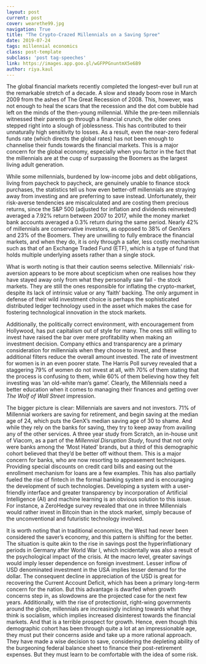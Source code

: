 ```yaml
---
layout: post
current: post
cover: wearethe99.jpg
navigation: True
title: "The Crypto-Crazed Millennials on a Saving Spree"
date: 2019-07-24
tags: millennial economics 
class: post-template
subclass: 'post tag-speeches'
link: https://images.app.goo.gl/wGFPPGnuntmX5e6B9
author: riya.kaul
---
```

The global financial markets recently completed the longest-ever bull run at the remarkable stretch of a decade. A slow and steady boom rose in March 2009 from the ashes of The Great Recession of 2008. This, however, was not enough to heal the scars that the recession and the dot com bubble had left on the minds of the then-young millennial. While the pre-teen millennials witnessed their parents go through a financial crunch, the older ones stepped right into a slough of joblessness. This has contributed to their unnaturally high sensitivity to losses. As a result, even the near-zero federal funds rate (which directs the global rates) has not been enough to channelise their funds towards the financial markets. This is a major concern for the global economy, especially when you factor in the fact that the millennials are at the cusp of surpassing the Boomers as the largest living adult generation.



While some millennials, burdened by low-income jobs and debt obligations, living from paycheck to paycheck, are genuinely unable to finance stock purchases, the statistics tell us how even better-off millennials are straying away from investing and are preferring to save instead. Unfortunately, their risk-averse tendencies are miscalculated and are costing them precious returns, since the S&P 500 (adjusted for inflation and dividends reinvested) averaged a 7.92% return between 2007 to 2017, while the money market bank accounts averaged a 0.3% return during the same period. Nearly 42% of millennials are conservative investors, as opposed to 38% of GenXers and 23% of the Boomers. They are unwilling to fully embrace the financial markets, and when they do, it is only through a safer, less costly mechanism such as that of an Exchange Traded Fund (ETF), which is a type of fund that holds multiple underlying assets rather than a single stock.



What is worth noting is that their caution seems selective. Millennials’ risk-aversion appears to be more about scepticism when one realises how they have stayed away only from what they personally saw fail - the stock markets. They are still the ones responsible for inflating the crypto-market, despite its lack of intrinsic value or any ‘faith’ backing. The only argument in defense of their wild investment choice is perhaps the sophisticated distributed ledger technology used in the asset which makes the case for fostering technological innovation in the stock markets.



Additionally, the politically correct environment, with encouragement from Hollywood, has put capitalism out of style for many. The ones still willing to invest have raised the bar over mere profitability when making an investment decision. Company ethics and transparency are a primary consideration for millennials when they choose to invest, and these additional filters reduce the overall amount invested. The rate of investment for women is in an even poorer state. The Harris Poll survey revealed that a staggering 79% of women do not invest at all, with 70% of them stating that the process is confusing to them, while 60% of them believing how they felt investing was ‘an old-white man’s game’. Clearly, the Millennials need a better education when it comes to managing their finances and getting over *The Wolf of Wall Street* impression.



The bigger picture is clear: Millennials are savers and not investors. 71% of Millennial workers are saving for retirement, and begin saving at the median age of 24, which puts the GenX’s median saving age of 30 to shame. And while they rely on the banks for saving, they try to keep away from availing any of the other services. A three year study from Scratch, an in-house unit of Viacom, as a part of the *Millennial Disruption Study*, found that not only were banks among the ‘Most Hated’ brands, but a third of this demographic cohort believed that they’d be better off without them. This is a major concern for banks, who are now resorting to appeasement techniques. Providing special discounts on credit card bills and easing out the enrollment mechanism for loans are a few examples. This has also partially fueled the rise of fintech in the formal banking system and is encouraging the development of such technologies. Developing a system with a user-friendly interface and greater transparency by incorporation of Artificial Intelligence (AI) and machine learning is an obvious solution to this issue. For instance,  a ZeroHedge survey revealed that one in three Millennials would rather invest in Bitcoin than in the stock market, simply because of the unconventional and futuristic technology involved.



It is worth noting that in traditional economics, the West had never been considered the saver’s economy, and this pattern is shifting for the better. The situation is quite akin to the rise in savings post the hyperinflationary periods in Germany after World War I, which incidentally was also a result of the psychological impact of the crisis. At the macro level, greater savings would imply lesser dependence on foreign investment. Lesser inflow of USD denominated investment in the USA implies lesser demand for the dollar. The consequent decline in appreciation of the USD is great for recovering the Current Account Deficit, which has been a primary long-term concern for the nation. But this advantage is dwarfed when growth concerns step in, as slowdowns are the projected case for the next few years. Additionally, with the rise of protectionist, right-wing governments around the globe, millennials are increasingly inclining towards what they think is socialism, which implies increased disinterest towards the financial markets. And that is a terrible prospect for growth. Hence, even though this demographic cohort has been through quite a lot at an impressionable age, they must put their concerns aside and take up a more rational approach. They have made a wise decision to save, considering the depleting ability of the burgeoning federal balance sheet to finance their post-retirement expenses. But they must learn to be comfortable with the idea of some risk.
